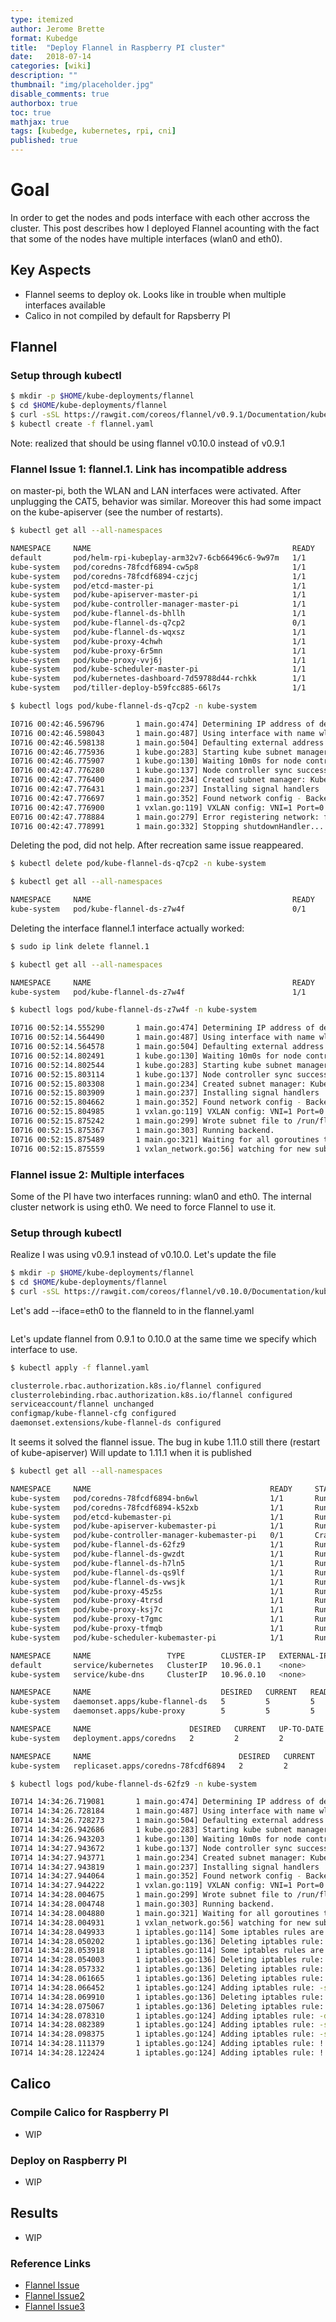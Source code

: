 ```yaml
---
type: itemized
author: Jerome Brette
format: Kubedge
title:  "Deploy Flannel in Raspberry PI cluster"
date:   2018-07-14
categories: [wiki]
description: ""
thumbnail: "img/placeholder.jpg"
disable_comments: true
authorbox: true
toc: true
mathjax: true
tags: [kubedge, kubernetes, rpi, cni]
published: true
---
```


# Goal

In order to get the nodes and pods interface with each other accross the cluster.
This post describes how I deployed Flannel acounting with the fact that some of the 
nodes have multiple interfaces (wlan0 and eth0).

## Key Aspects

- Flannel seems to deploy ok. Looks like in trouble when multiple interfaces available
- Calico in not compiled by default for Rapsberry PI

## Flannel

### Setup through kubectl

```bash
$ mkdir -p $HOME/kube-deployments/flannel
$ cd $HOME/kube-deployments/flannel
$ curl -sSL https://rawgit.com/coreos/flannel/v0.9.1/Documentation/kube-flannel.yml | sed "s/amd64/arm/g" > flannel.yaml
$ kubectl create -f flannel.yaml 
```

Note: realized that should be using flannel v0.10.0 instead of v0.9.1

### Flannel Issue 1: flannel.1. Link has incompatible address

on master-pi, both the WLAN and LAN interfaces were activated. After unplugging the CAT5,
behavior was similar. Moreover this had some impact on the kube-apiserver (see the number of restarts).

```bash
$ kubectl get all --all-namespaces

NAMESPACE     NAME                                             READY     STATUS             RESTARTS   AGE
default       pod/helm-rpi-kubeplay-arm32v7-6cb66496c6-9w97m   1/1       Running            0          4h
kube-system   pod/coredns-78fcdf6894-cw5p8                     1/1       Running            15         10d
kube-system   pod/coredns-78fcdf6894-czjcj                     1/1       Running            15         10d
kube-system   pod/etcd-master-pi                               1/1       Running            11         10d
kube-system   pod/kube-apiserver-master-pi                     1/1       Running            599        10d
kube-system   pod/kube-controller-manager-master-pi            1/1       Running            38         10d
kube-system   pod/kube-flannel-ds-bhllh                        1/1       Running            13         9d
kube-system   pod/kube-flannel-ds-q7cp2                        0/1       CrashLoopBackOff   401        9d
kube-system   pod/kube-flannel-ds-wqxsz                        1/1       Running            16         9d
kube-system   pod/kube-proxy-4chwh                             1/1       Running            9          9d
kube-system   pod/kube-proxy-6r5mn                             1/1       Running            5          9d
kube-system   pod/kube-proxy-vvj6j                             1/1       Running            11         10d
kube-system   pod/kube-scheduler-master-pi                     1/1       Running            13         10d
kube-system   pod/kubernetes-dashboard-7d59788d44-rchkk        1/1       Running            20         7d
kube-system   pod/tiller-deploy-b59fcc885-66l7s                1/1       Running            0          6h
```

```bash
$ kubectl logs pod/kube-flannel-ds-q7cp2 -n kube-system

I0716 00:42:46.596796       1 main.go:474] Determining IP address of default interface
I0716 00:42:46.598043       1 main.go:487] Using interface with name wlan0 and address 192.168.1.95
I0716 00:42:46.598138       1 main.go:504] Defaulting external address to interface address (192.168.1.95)
I0716 00:42:46.775936       1 kube.go:283] Starting kube subnet manager
I0716 00:42:46.775907       1 kube.go:130] Waiting 10m0s for node controller to sync
I0716 00:42:47.776280       1 kube.go:137] Node controller sync successful
I0716 00:42:47.776400       1 main.go:234] Created subnet manager: Kubernetes Subnet Manager - master-pi
I0716 00:42:47.776431       1 main.go:237] Installing signal handlers
I0716 00:42:47.776697       1 main.go:352] Found network config - Backend type: vxlan
I0716 00:42:47.776900       1 vxlan.go:119] VXLAN config: VNI=1 Port=0 GBP=false DirectRouting=false
E0716 00:42:47.778884       1 main.go:279] Error registering network: failed to configure interface flannel.1: link has incompatible addresses. Remove additional addresses and try again.... 
I0716 00:42:47.778991       1 main.go:332] Stopping shutdownHandler...
```

Deleting the pod, did not help. After recreation same issue reappeared.
```bash
$ kubectl delete pod/kube-flannel-ds-q7cp2 -n kube-system
```

```bash
$ kubectl get all --all-namespaces

NAMESPACE     NAME                                             READY     STATUS    RESTARTS   AGE
kube-system   pod/kube-flannel-ds-z7w4f                        0/1       Error     1          17s
```

Deleting the interface flannel.1 interface actually worked:
```bash
$ sudo ip link delete flannel.1
```

```bash
$ kubectl get all --all-namespaces

NAMESPACE     NAME                                             READY     STATUS    RESTARTS   AGE
kube-system   pod/kube-flannel-ds-z7w4f                        1/1       Running   5          3m
```

```bash
$ kubectl logs pod/kube-flannel-ds-z7w4f -n kube-system

I0716 00:52:14.555290       1 main.go:474] Determining IP address of default interface
I0716 00:52:14.564490       1 main.go:487] Using interface with name wlan0 and address 192.168.1.95
I0716 00:52:14.564578       1 main.go:504] Defaulting external address to interface address (192.168.1.95)
I0716 00:52:14.802491       1 kube.go:130] Waiting 10m0s for node controller to sync
I0716 00:52:14.802544       1 kube.go:283] Starting kube subnet manager
I0716 00:52:15.803114       1 kube.go:137] Node controller sync successful
I0716 00:52:15.803308       1 main.go:234] Created subnet manager: Kubernetes Subnet Manager - master-pi
I0716 00:52:15.803909       1 main.go:237] Installing signal handlers
I0716 00:52:15.804662       1 main.go:352] Found network config - Backend type: vxlan
I0716 00:52:15.804985       1 vxlan.go:119] VXLAN config: VNI=1 Port=0 GBP=false DirectRouting=false
I0716 00:52:15.875242       1 main.go:299] Wrote subnet file to /run/flannel/subnet.env
I0716 00:52:15.875367       1 main.go:303] Running backend.
I0716 00:52:15.875489       1 main.go:321] Waiting for all goroutines to exit
I0716 00:52:15.875559       1 vxlan_network.go:56] watching for new subnet leases
```

### Flannel issue 2: Multiple interfaces

Some of the PI have two interfaces running: wlan0 and eth0. The internal cluster network is using eth0.
We need to force Flannel to use it.

### Setup through kubectl

Realize I was using v0.9.1 instead of v0.10.0. Let's update the file
```bash
$ mkdir -p $HOME/kube-deployments/flannel
$ cd $HOME/kube-deployments/flannel
$ curl -sSL https://rawgit.com/coreos/flannel/v0.10.0/Documentation/kube-flannel.yml | sed "s/amd64/arm/g" > flannel.yaml
```

Let's add --iface=eth0 to the flanneld to in the flannel.yaml
```bash
```

Let's update flannel from 0.9.1 to 0.10.0 at the same time we specify which interface to use.
```bash
$ kubectl apply -f flannel.yaml

clusterrole.rbac.authorization.k8s.io/flannel configured
clusterrolebinding.rbac.authorization.k8s.io/flannel configured
serviceaccount/flannel unchanged
configmap/kube-flannel-cfg configured
daemonset.extensions/kube-flannel-ds configured
```

It seems it solved the flannel issue. The bug in kube 1.11.0 still there (restart of kube-apiserver)
Will update to 1.11.1 when it is published
```bash
$ kubectl get all --all-namespaces

NAMESPACE     NAME                                        READY     STATUS             RESTARTS   AGE
kube-system   pod/coredns-78fcdf6894-bn6wl                1/1       Running            0          6d
kube-system   pod/coredns-78fcdf6894-k52xb                1/1       Running            0          6d
kube-system   pod/etcd-kubemaster-pi                      1/1       Running            3          6d
kube-system   pod/kube-apiserver-kubemaster-pi            1/1       Running            3          6d
kube-system   pod/kube-controller-manager-kubemaster-pi   0/1       CrashLoopBackOff   1740       6d
kube-system   pod/kube-flannel-ds-62fz9                   1/1       Running            984        6d
kube-system   pod/kube-flannel-ds-gwzdt                   1/1       Running            0          6d
kube-system   pod/kube-flannel-ds-h7ln5                   1/1       Running            0          6d
kube-system   pod/kube-flannel-ds-qs9lf                   1/1       Running            0          6d
kube-system   pod/kube-flannel-ds-vwsjk                   1/1       Running            0          6d
kube-system   pod/kube-proxy-45z5s                        1/1       Running            0          6d
kube-system   pod/kube-proxy-4trsd                        1/1       Running            0          6d
kube-system   pod/kube-proxy-ksj7c                        1/1       Running            4          6d
kube-system   pod/kube-proxy-t7gmc                        1/1       Running            0          6d
kube-system   pod/kube-proxy-tfmqb                        1/1       Running            0          6d
kube-system   pod/kube-scheduler-kubemaster-pi            1/1       Running            4          6d

NAMESPACE     NAME                 TYPE        CLUSTER-IP   EXTERNAL-IP   PORT(S)         AGE
default       service/kubernetes   ClusterIP   10.96.0.1    <none>        443/TCP         6d
kube-system   service/kube-dns     ClusterIP   10.96.0.10   <none>        53/UDP,53/TCP   6d

NAMESPACE     NAME                             DESIRED   CURRENT   READY     UP-TO-DATE   AVAILABLE   NODE SELECTOR                 AGE
kube-system   daemonset.apps/kube-flannel-ds   5         5         5         5            5           beta.kubernetes.io/arch=arm   6d
kube-system   daemonset.apps/kube-proxy        5         5         5         5            5           beta.kubernetes.io/arch=arm   6d

NAMESPACE     NAME                      DESIRED   CURRENT   UP-TO-DATE   AVAILABLE   AGE
kube-system   deployment.apps/coredns   2         2         2            2           6d

NAMESPACE     NAME                                 DESIRED   CURRENT   READY     AGE
kube-system   replicaset.apps/coredns-78fcdf6894   2         2         2         6d
```


```bash
$ kubectl logs pod/kube-flannel-ds-62fz9 -n kube-system

I0714 14:34:26.719081       1 main.go:474] Determining IP address of default interface
I0714 14:34:26.728184       1 main.go:487] Using interface with name wlan0 and address 192.168.1.94
I0714 14:34:26.728273       1 main.go:504] Defaulting external address to interface address (192.168.1.94)
I0714 14:34:26.942686       1 kube.go:283] Starting kube subnet manager
I0714 14:34:26.943203       1 kube.go:130] Waiting 10m0s for node controller to sync
I0714 14:34:27.943672       1 kube.go:137] Node controller sync successful
I0714 14:34:27.943771       1 main.go:234] Created subnet manager: Kubernetes Subnet Manager - kubemaster-pi
I0714 14:34:27.943819       1 main.go:237] Installing signal handlers
I0714 14:34:27.944064       1 main.go:352] Found network config - Backend type: vxlan
I0714 14:34:27.944222       1 vxlan.go:119] VXLAN config: VNI=1 Port=0 GBP=false DirectRouting=false
I0714 14:34:28.004675       1 main.go:299] Wrote subnet file to /run/flannel/subnet.env
I0714 14:34:28.004748       1 main.go:303] Running backend.
I0714 14:34:28.004880       1 main.go:321] Waiting for all goroutines to exit
I0714 14:34:28.004931       1 vxlan_network.go:56] watching for new subnet leases
I0714 14:34:28.049933       1 iptables.go:114] Some iptables rules are missing; deleting and recreating rules
I0714 14:34:28.050202       1 iptables.go:136] Deleting iptables rule: -s 10.244.0.0/16 -j ACCEPT
I0714 14:34:28.053918       1 iptables.go:114] Some iptables rules are missing; deleting and recreating rules
I0714 14:34:28.054003       1 iptables.go:136] Deleting iptables rule: -s 10.244.0.0/16 -d 10.244.0.0/16 -j RETURN
I0714 14:34:28.057332       1 iptables.go:136] Deleting iptables rule: -d 10.244.0.0/16 -j ACCEPT
I0714 14:34:28.061665       1 iptables.go:136] Deleting iptables rule: -s 10.244.0.0/16 ! -d 224.0.0.0/4 -j MASQUERADE
I0714 14:34:28.066452       1 iptables.go:124] Adding iptables rule: -s 10.244.0.0/16 -j ACCEPT
I0714 14:34:28.069910       1 iptables.go:136] Deleting iptables rule: ! -s 10.244.0.0/16 -d 10.244.0.0/24 -j RETURN
I0714 14:34:28.075067       1 iptables.go:136] Deleting iptables rule: ! -s 10.244.0.0/16 -d 10.244.0.0/16 -j MASQUERADE
I0714 14:34:28.078310       1 iptables.go:124] Adding iptables rule: -d 10.244.0.0/16 -j ACCEPT
I0714 14:34:28.082389       1 iptables.go:124] Adding iptables rule: -s 10.244.0.0/16 -d 10.244.0.0/16 -j RETURN
I0714 14:34:28.098375       1 iptables.go:124] Adding iptables rule: -s 10.244.0.0/16 ! -d 224.0.0.0/4 -j MASQUERADE
I0714 14:34:28.111379       1 iptables.go:124] Adding iptables rule: ! -s 10.244.0.0/16 -d 10.244.0.0/24 -j RETURN
I0714 14:34:28.122424       1 iptables.go:124] Adding iptables rule: ! -s 10.244.0.0/16 -d 10.244.0.0/16 -j MASQUERADE
```

## Calico

### Compile Calico for Raspberry PI

- WIP

### Deploy on Raspberry PI

- WIP
 

## Results

- WIP

### Reference Links

- [Flannel Issue](https://github.com/coreos/flannel/issues/883)
- [Flannel Issue2](https://stackoverflow.com/questions/47845739/configuring-flannel-to-use-a-non-default-interface-in-kubernetes)
- [Flannel Issue3](https://github.com/coreos/flannel/issues/620)

